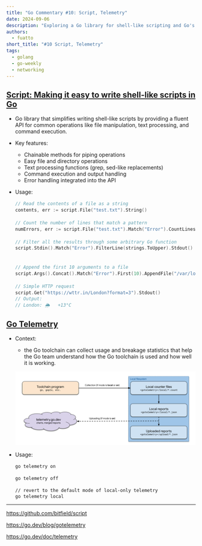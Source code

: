 ```yaml
---
title: "Go Commentary #10: Script, Telemetry"
date: 2024-09-06
description: "Exploring a Go library for shell-like scripting and Go's telemetry feature."
authors:
  - fuatto
short_title: "#10 Script, Telemetry"
tags:
  - golang
  - go-weekly
  - networking
---
```


## [Script: Making it easy to write shell-like scripts in Go](https://github.com/bitfield/script)

- Go library that simplifies writing shell-like scripts by providing a fluent API for common operations like file manipulation, text processing, and command execution.

- Key features:

  - Chainable methods for piping operations
  - Easy file and directory operations
  - Text processing functions (grep, sed-like replacements)
  - Command execution and output handling
  - Error handling integrated into the API

- Usage:

  ```go
  // Read the contents of a file as a string
  contents, err := script.File("test.txt").String()

  // Count the number of lines that match a pattern
  numErrors, err := script.File("test.txt").Match("Error").CountLines()

  // Filter all the results through some arbitrary Go function
  script.Stdin().Match("Error").FilterLine(strings.ToUpper).Stdout()


  // Append the first 10 arguments to a file
  script.Args().Concat().Match("Error").First(10).AppendFile("/var/log/errors.txt")

  // Simple HTTP request
  script.Get("https://wttr.in/London?format=3").Stdout()
  // Output:
  // London: 🌦   +13°C
  ```

## [Go Telemetry](https://go.dev/blog/gotelemetry)

- Context:

  - the Go toolchain can collect usage and breakage statistics that help the Go team understand how the Go toolchain is used and how well it is working.

  ![](assets/dataflow.png)

- Usage:

  ```
  go telemetry on

  go telemetry off

  // revert to the default mode of local-only telemetry
  go telemetry local
  ```

---

https://github.com/bitfield/script

https://go.dev/blog/gotelemetry

https://go.dev/doc/telemetry
